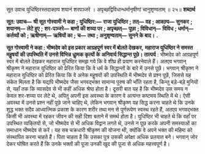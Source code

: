  

सूत उवाच युधिष्ठिरस्तदाकण्र्य शयानं शरपञ्जरे । अपृच्छद्विविधान्धर्मानृषीणां चानुशृण्वताम् ॥ २५॥ **शब्दार्थ** 

**सूत: उवाच—** **श्री सूत गोस्वामी ने कहा** **; युधिष्ठिर:—** **राजा युधिष्ठिर** **; तत्—** **वह** **; आकण्र्य—** **सुनकर** **; शयानम्—** **लेटे हुए** **;** **शर-पञ्जरे—** **बाणों की शय्या पर** **; अपृच्छत्—** **पूछा** **; विविधान्—** **विविध** **; धर्मान्—** **कर्तव्यों को** **; ऋषीणाम्—** **ऋषियों का** **;** **च—** **तथा** **; अनुशृण्वताम्—** **सुनने के बाद।** **.** 

**सूत गोस्वामी ने कहा : भीष्मदेव को इस प्रकार आग्रहपूर्ण स्वर में बोलते देखकर,** **महाराज युधिष्ठिर ने समस्त महॢषयों की उपस्थिति में उनसे विभिन्न धाॢमक कृत्यों के** **अनिवार्य सिद्धान्त पूछे।** **तात्पर्य** : भीष्मदेव को आग्रहपूर्ण स्वर में बोलते देखकर महाराज युधिष्ठिर समझ गये कि वे शीघ्र ही प्रयाण करनेवाले हैं। अतएव भगवान् श्रीकृष्ण ने महाराज युधिष्ठिर को प्रेरित किया कि वे धर्म के सिद्धान्तों के बारे में उनसे पूछें। भगवान् श्रीकृष्ण ने महाराज युधिष्ठिर को प्रेरित किया कि वे अनेक महॢषयों की उपस्थिति में भीष्मदेव से प्रश्न पूछें, जिससे यह संकेत मिलता है कि यद्यपि भीष्मदेव जैसा भगवद्भक्त सामान्य पुरुष की भाँति रहता है, किन्तु बड़े-बड़े मुनियों से, यहाँ तक कि व्यासदेव से भी कहीं अधिक श्रेष्ठ होता है। दूसरी बात यह है कि भीष्मदेव उस समय न केवल शर-शय्या पर लेटे थे, अपितु अपनी इस अवस्था के कारण वे अत्यन्त कष्टमय स्थिति में थे। ऐसी अवस्था में उनसे प्रश्न नहीं पूछे जाने चाहिए थे, लेकिन भगवान् श्रीकृष्ण यह सिद्ध करना चाहते थे कि उनके शुद्ध भक्त सदैव आध्यात्मिक प्रकाश के कारण शरीर तथा मन से पूर्णरूपेण स्वस्थ रहते हैं, अतएव भगवद्भक्त किसी भी अवस्था में रहकर जीवन की सही दिशा बताने में समर्थ होता है। युधिष्ठिर भी चाहते थे कि वहाँ पर उपस्थित व्यकि्तयों से, जो भीष्मदेव से भी अधिक विद्वान लगते थे, उनसे न पूछ करके अपनी समस्याओं का समाधान भीष्मदेव से करें। यह सब चक्रधारी श्रीकृष्ण की योजना थी, क्योंकि वे अपने भक्त की महिमा को संस्थापित करना चाहते हैं। पिता चाहता है कि उसका पुत्र उसकी अपेक्षा अधिक प्रलयात बने। भगवान् जोर देकर घोषित करते हैं कि उनके भक्तों की पूजा उनकी खुद की पूजा से अधिक महत्त्वपूर्ण है। 
